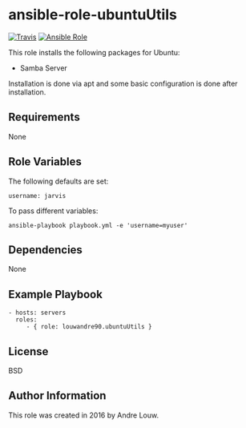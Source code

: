 ansible-role-ubuntuUtils
=========
[![Travis](https://img.shields.io/travis/louwandre90/ansible-role-ubuntuUtils.svg?style=flat-square)](https://travis-ci.org/louwandre90/ansible-role-ubuntuUtils)
[![Ansible Role](https://img.shields.io/badge/role-louwandre90.ubuntuUtils-blue.svg?style=flat-square)](https://galaxy.ansible.com/louwandre90/ubuntuUtils/)

This role installs the following packages for Ubuntu:
- Samba Server

Installation is done via apt and some basic configuration is done after installation. 

Requirements
------------

None

Role Variables
--------------

The following defaults are set:

    username: jarvis

To pass different variables:

    ansible-playbook playbook.yml -e 'username=myuser'
    
Dependencies
------------

None

Example Playbook
----------------

    - hosts: servers
      roles:
         - { role: louwandre90.ubuntuUtils }

License
-------

BSD

Author Information
------------------

This role was created in 2016 by Andre Louw.
